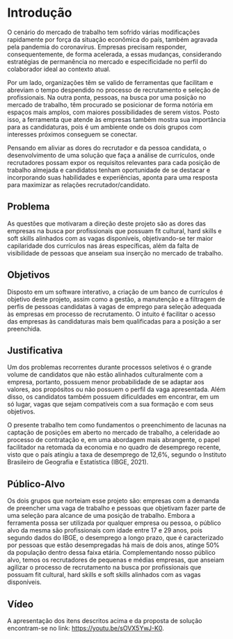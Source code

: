# Introdução

O cenário do mercado de trabalho tem sofrido várias modificações rapidamente por força da situação econômica do país, também agravada pela pandemia do coronavírus. Empresas precisam responder, consequentemente, de forma acelerada, a essas mudanças, considerando estratégias de permanência no mercado e especificidade no perfil do colaborador ideal ao contexto atual.

Por um lado, organizações têm se valido de ferramentas que facilitam e abreviam o tempo despendido no processo de recrutamento e seleção de profissionais. Na outra ponta, pessoas, na busca por uma posição no mercado de trabalho, têm procurado se posicionar de forma notória em espaços mais amplos, com maiores possibilidades de serem vistos.
Posto isso, a ferramenta que atende às empresas também mostra sua importância para as candidaturas, pois é um ambiente onde os dois grupos com interesses próximos conseguem se conectar.

Pensando em aliviar as dores do recrutador e da pessoa candidata, o desenvolvimento de uma solução que faça a análise de currículos, onde recrutadores possam expor os requisitos relevantes para cada posição de trabalho almejada e candidatos tenham oportunidade de se destacar e incorporando suas habilidades e experiências, aponta para uma resposta para maximizar as relações recrutador/candidato. 


## Problema

As questões que motivaram a direção deste projeto são as dores das empresas na busca por profissionais que possuam fit cultural, hard skills e soft skills alinhados com as vagas disponíveis, objetivando-se ter maior capilaridade dos currículos nas áreas específicas, além da falta de visibilidade de pessoas que anseiam sua inserção no mercado de trabalho.

## Objetivos

Disposto em um software interativo, a criação de um banco de currículos é objetivo deste projeto, assim como a gestão, a manutenção e a filtragem de perfis de pessoas candidatas à vagas de emprego para seleção adequada às empresas em processo de recrutamento. O intuito é facilitar o acesso das empresas às candidaturas mais bem qualificadas para a posição a ser preenchida.

## Justificativa

Um dos problemas recorrentes durante processos seletivos é o grande volume de candidatos que não estão alinhados culturalmente com a empresa, portanto, possuem menor probabilidade de se adaptar aos valores, aos propósitos ou não possuem o perfil da vaga apresentada. Além disso, os candidatos também possuem dificuldades em encontrar, em um só lugar, vagas que sejam compatíveis com a sua formação e com seus objetivos.

O presente trabalho tem como fundamentos o preenchimento de lacunas na captação de posições em aberto no mercado de trabalho, a celeridade ao processo de contratação e, em uma abordagem mais abrangente, o papel facilitador na retomada da economia e no quadro de desemprego recente, visto que o país atingiu a taxa de desemprego de 12,6%, segundo o Instituto Brasileiro de Geografia e Estatística (IBGE, 2021).

## Público-Alvo

Os dois grupos que norteiam esse projeto são: empresas com a demanda de preencher uma vaga de trabalho e pessoas que objetivam fazer parte de uma seleção para alcance de uma posição de trabalho. Embora a ferramenta possa ser utilizada por qualquer empresa ou pessoa, o público alvo da mesma são profissionais com idade entre 17 e 29 anos, pois segundo dados do IBGE, o desemprego a longo prazo, que é caracterizado por pessoas que estão desempregadas há mais de dois anos, atinge 50% da população dentro dessa faixa etária. Complementando nosso público alvo, temos os recrutadores de pequenas e médias empresas, que anseiam agilizar o processo de recrutamento na busca por profissionais que possuam fit cultural, hard skills e soft skills alinhados com as vagas disponíveis.

## Vídeo

A apresentação dos itens descritos acima e da proposta de solução encontram-se no link: https://youtu.be/sOVX5YwJ-K0.
